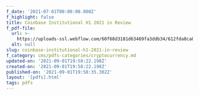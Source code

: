 ```yaml
---
f_date: '2021-07-01T00:00:00.000Z'
f_highlight: false
title: Coinbase Institutional H1 2021 in Review
f_pdf-file:
  url: >-
    https://uploads-ssl.webflow.com/60f68d3181d63469fa3ddb34/612fda8ca8c44361d4a49c0c_Coinbase%20Institutional%20H1%202021%20in%20Review.pdf
  alt: null
slug: coinbase-institutional-h1-2021-in-review
f_category: cms/pdfs-categories/cryptocurrency.md
updated-on: '2021-09-01T19:58:22.198Z'
created-on: '2021-09-01T19:58:22.198Z'
published-on: '2021-09-01T19:58:35.302Z'
layout: '[pdfs].html'
tags: pdfs
---
```



